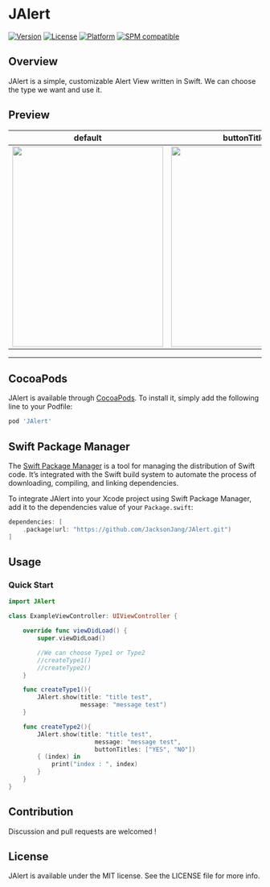 # JAlert

[![Version](https://img.shields.io/cocoapods/v/JAlert.svg?style=flat)](https://cocoapods.org/pods/JAlert)
[![License](https://img.shields.io/cocoapods/l/JAlert.svg?style=flat)](https://cocoapods.org/pods/JAlert)
[![Platform](https://img.shields.io/cocoapods/p/JAlert.svg?style=flat)](https://cocoapods.org/pods/JAlert)
[![SPM compatible](https://img.shields.io/badge/SPM-compatible-FF9966.svg?style=plastic)](https://swift.org/package-manager/)

## Overview

JAlert is a simple, customizable Alert View written in Swift.
We can choose the type we want and use it.

## Preview
| default | buttonTitles |
|---|---|
| <img src="https://gist.githubusercontent.com/JacksonJang/050927a21f291ad4d65cac0e2df4b4c9/raw/0fa232e39f8eceaf13e261519a5ad55df5d0e1e4/JAlert1.png"  width="300" height="398"> | <img src="https://gist.githubusercontent.com/JacksonJang/050927a21f291ad4d65cac0e2df4b4c9/raw/0fa232e39f8eceaf13e261519a5ad55df5d0e1e4/JAlert2.png"  width="300" height="398"> 

---
## CocoaPods

JAlert is available through [CocoaPods](https://cocoapods.org). To install
it, simply add the following line to your Podfile:

```ruby
pod 'JAlert'
```

## Swift Package Manager

The [Swift Package Manager](https://swift.org/package-manager/) is a tool for managing the distribution of Swift code. It’s integrated with the Swift build system to automate the process of downloading, compiling, and linking dependencies.

To integrate JAlert into your Xcode project using Swift Package Manager, add it to the dependencies value of your `Package.swift`:

```swift
dependencies: [
    .package(url: "https://github.com/JacksonJang/JAlert.git")
]
```

## Usage
### Quick Start

```swift
import JAlert

class ExampleViewController: UIViewController {

    override func viewDidLoad() {
        super.viewDidLoad()

        //We can choose Type1 or Type2
        //createType1()
        //createType2()
    }

    func createType1(){
        JAlert.show(title: "title test",
                    message: "message test")
    }

    func createType2(){
        JAlert.show(title: "title test",
                        message: "message test",
                        buttonTitles: ["YES", "NO"]) 
        { (index) in
            print("index : ", index)
        }
    }
}
```

## Contribution

Discussion and pull requests are welcomed !

## License

JAlert is available under the MIT license. See the LICENSE file for more info.



